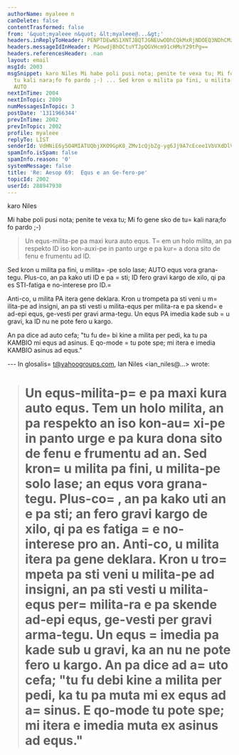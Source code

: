 ```yaml
---
authorName: myaleee n
canDelete: false
contentTrasformed: false
from: '&quot;myaleee n&quot; &lt;myaleee@...&gt;'
headers.inReplyToHeader: PENPTDEwNS1XNTJBQTJGNEUwODhCQkMxRjNDOEQ3NDhCMzcwQHBoeC5nYmw+
headers.messageIdInHeader: PGowdjBhOCtuYTJpQGVHcm91cHMuY29tPg==
headers.referencesHeader: .nan
layout: email
msgId: 2003
msgSnippet: karo Niles Mi habe poli pusi nota; penite te vexa tu; Mi fo gene sko de
  tu kali nara;fo fo pardo ;-) ... Sed kron u milita pa fini, u milita-pe solo lase;
  AUTO
nextInTime: 2004
nextInTopic: 2009
numMessagesInTopic: 3
postDate: '1311966344'
prevInTime: 2002
prevInTopic: 2002
profile: myaleee
replyTo: LIST
senderId: VdHNiE6y5O4MIATUQbjXKO9GpK8_ZMv1cQjbZg-yg6Jj9A7cEcee1VbVXdDlVgmu7c0cx_zNET3We_elbRDrNVydNnPmRQ
spamInfo.isSpam: false
spamInfo.reason: '0'
systemMessage: false
title: 'Re: Aesop 69:  Equs e an Ge-fero-pe'
topicId: 2002
userId: 288947930
---
```


karo Niles

Mi habe poli pusi nota; penite te vexa tu; Mi fo gene sko de tu=
 kali nara;fo fo pardo ;-)


> Un equs-milita-pe pa maxi kura auto equs.  T=
em un holo milita, an pa respekto ID iso kon-auxi-pe in panto urge e pa kur=
a dona sito de fenu e frumentu ad ID.


Sed kron u milita pa fini, u milita=
-pe solo lase; AUTO equs vora grana-tegu.  Plus-co, an pa kako uti ID e pa =
sti; ID fero gravi kargo de xilo, qi pa es STI-fatiga e no-interese pro ID.=


Anti-co, u milita PA itera gene deklara.  Kron u trompeta pa sti veni u m=
ilita-pe ad insigni, an pa sti vesti u milita-equs per milita-ra e pa skend=
e ad-epi equs, ge-vesti per gravi arma-tegu.  Un equs PA imedia   kade sub =
u gravi, ka ID nu ne pote fero u kargo.

An pa dice ad auto cefa; "tu fu de=
bi kine a milita per pedi, ka tu pa KAMBIO mi   equs ad asinus.  E qo-mode =
tu pote spe; mi itera e imedia KAMBIO  asinus ad equs."
>


--- In glosalis=
t@yahoogroups.com, Ian Niles <ian_niles@...> wrote:
>
> 
> Un equs-milita-p=
e pa maxi kura auto equs.  Tem un holo milita, an pa respekto an iso kon-au=
xi-pe in panto urge e pa kura dona sito de fenu e frumentu ad an.  Sed kron=
 u milita pa fini, u milita-pe solo lase; an equs vora grana-tegu.  Plus-co=
, an pa kako uti an e pa sti; an fero gravi kargo de xilo, qi pa es fatiga =
e no-interese pro an.  Anti-co, u milita itera pa gene deklara.  Kron u tro=
mpeta pa sti veni u milita-pe ad insigni, an pa sti vesti u milita-equs per=
 milita-ra e pa skende ad-epi equs, ge-vesti per gravi arma-tegu.  Un equs =
imedia pa kade sub u gravi, ka an nu ne pote fero u kargo.  An pa dice ad a=
uto cefa; "tu fu debi kine a milita per pedi, ka tu pa muta mi ex equs ad a=
sinus.  E qo-mode tu pote spe; mi itera e imedia muta ex asinus ad equs."
>=




